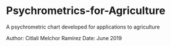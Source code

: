 # Psychrometrics-for-Agriculture
A psychrometric chart developed for applications to agriculture

Author: Citlali Melchor Ramírez
Date: June 2019

